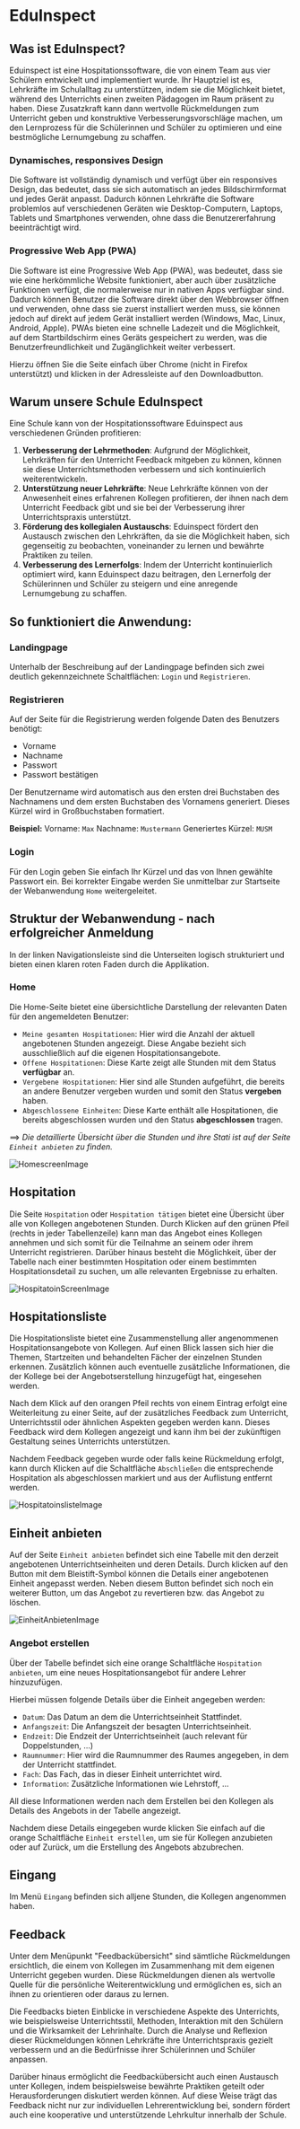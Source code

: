 # EduInspect

## Was ist EduInspect?
Eduinspect ist eine Hospitationssoftware, die von einem Team aus vier Schülern entwickelt und implementiert wurde. Ihr Hauptziel ist es, Lehrkräfte im Schulalltag zu unterstützen, indem sie die Möglichkeit bietet, während des Unterrichts einen zweiten Pädagogen im Raum präsent zu haben. Diese Zusatzkraft kann dann wertvolle Rückmeldungen zum Unterricht geben und konstruktive Verbesserungsvorschläge machen, um den Lernprozess für die Schülerinnen und Schüler zu optimieren und eine bestmögliche Lernumgebung zu schaffen.

### Dynamisches, responsives Design
Die Software ist vollständig dynamisch und verfügt über ein responsives Design, das bedeutet, dass sie sich automatisch an jedes Bildschirmformat und jedes Gerät anpasst. Dadurch können Lehrkräfte die Software problemlos auf verschiedenen Geräten wie Desktop-Computern, Laptops, Tablets und Smartphones verwenden, ohne dass die Benutzererfahrung beeinträchtigt wird.

### Progressive Web App (PWA)
Die Software ist eine Progressive Web App (PWA), was bedeutet, dass sie wie eine herkömmliche Website funktioniert, aber auch über zusätzliche Funktionen verfügt, die normalerweise nur in nativen Apps verfügbar sind. Dadurch können Benutzer die Software direkt über den Webbrowser öffnen und verwenden, ohne dass sie zuerst installiert werden muss, sie können jedoch auf direkt auf jedem Gerät installiert werden (Windows, Mac, Linux, Android, Apple). PWAs bieten eine schnelle Ladezeit und die Möglichkeit, auf dem Startbildschirm eines Geräts gespeichert zu werden, was die Benutzerfreundlichkeit und Zugänglichkeit weiter verbessert.

Hierzu öffnen Sie die Seite einfach über Chrome (nicht in Firefox unterstützt) und klicken in der Adressleiste auf den Downloadbutton.

## Warum unsere Schule EduInspect
Eine Schule kann von der Hospitationssoftware Eduinspect aus verschiedenen Gründen  profitieren:

1. **Verbesserung der Lehrmethoden**: Aufgrund der Möglichkeit, Lehrkräften für den Unterricht Feedback mitgeben zu können, können sie diese Unterrichtsmethoden verbessern und sich kontinuierlich weiterentwickeln.
2. **Unterstützung neuer Lehrkräfte**: Neue Lehrkräfte können von der Anwesenheit eines erfahrenen Kollegen profitieren, der ihnen nach dem Unterricht Feedback gibt und sie bei der Verbesserung ihrer Unterrichtspraxis unterstützt.
3. **Förderung des kollegialen Austauschs**: Eduinspect fördert den Austausch zwischen den Lehrkräften, da sie die Möglichkeit haben, sich gegenseitig zu beobachten, voneinander zu lernen und bewährte Praktiken zu teilen.
4. **Verbesserung des Lernerfolgs**: Indem der Unterricht kontinuierlich optimiert wird, kann Eduinspect dazu beitragen, den Lernerfolg der Schülerinnen und Schüler zu steigern und eine anregende Lernumgebung zu schaffen.

## So funktioniert die Anwendung:
### Landingpage
Unterhalb der Beschreibung auf der Landingpage befinden sich zwei deutlich gekennzeichnete Schaltflächen: `Login` und `Registrieren`.

### Registrieren
Auf der Seite für die Registrierung werden folgende Daten des Benutzers benötigt:
+ Vorname
+ Nachname
+ Passwort
+ Passwort bestätigen

Der Benutzername wird automatisch aus den ersten drei Buchstaben des Nachnamens und dem ersten Buchstaben des Vornamens generiert. Dieses Kürzel wird in Großbuchstaben formatiert.

**Beispiel:** 
Vorname: `Max` 
Nachname: `Mustermann` 
Generiertes Kürzel: `MUSM`

### Login
Für den Login geben Sie einfach Ihr Kürzel und das von Ihnen gewählte Passwort ein. Bei korrekter Eingabe werden Sie unmittelbar zur Startseite der Webanwendung `Home` weitergeleitet.

## Struktur der Webanwendung - nach erfolgreicher Anmeldung 
In der linken Navigationsleiste sind die Unterseiten logisch strukturiert und bieten einen klaren roten Faden durch die Applikation.

### Home
Die Home-Seite bietet eine übersichtliche Darstellung der relevanten Daten für den angemeldeten Benutzer:

+ `Meine gesamten Hospitationen`: Hier wird die Anzahl der aktuell angebotenen Stunden angezeigt. Diese Angabe bezieht sich ausschließlich auf die eigenen Hospitationsangebote.
+ `Offene Hospitationen`:  Diese Karte zeigt alle Stunden mit dem Status **verfügbar** an.
+ `Vergebene Hospitationen`: Hier sind alle Stunden aufgeführt, die bereits an andere Benutzer vergeben wurden und somit den Status **vergeben** haben.
+ `Abgeschlossene Einheiten`: Diese Karte enthält alle Hospitationen, die bereits abgeschlossen wurden und den Status **abgeschlossen** tragen.

==> _Die detaillierte Übersicht über die Stunden und ihre Stati ist auf der Seite `Einheit anbieten` zu finden._

![HomescreenImage](https://github.com/eliaskalkhofer/eduinspect/blob/main/public/doc_images/HomeScreen.png)

## Hospitation
Die Seite `Hospitation` oder `Hospitation tätigen` bietet eine Übersicht über alle von Kollegen angebotenen Stunden. 
Durch Klicken auf den grünen Pfeil (rechts in jeder Tabellenzeile) kann man das Angebot eines Kollegen annehmen und sich somit für die Teilnahme an seinem oder ihrem Unterricht registrieren. Darüber hinaus besteht die Möglichkeit, über der Tabelle nach einer bestimmten Hospitation oder einem bestimmten Hospitationsdetail zu suchen, um alle relevanten Ergebnisse zu erhalten.

![HospitatoinScreenImage](https://github.com/eliaskalkhofer/eduinspect/blob/main/public/doc_images/Hospitation.png)

## Hospitationsliste
Die Hospitationsliste bietet eine Zusammenstellung aller angenommenen Hospitationsangebote von Kollegen. Auf einen Blick lassen sich hier die Themen, Startzeiten und behandelten Fächer der einzelnen Stunden erkennen. Zusätzlich können auch eventuelle zusätzliche Informationen, die der Kollege bei der Angebotserstellung hinzugefügt hat, eingesehen werden.

Nach dem Klick auf den orangen Pfeil rechts von einem Eintrag erfolgt eine Weiterleitung zu einer Seite, auf der zusätzliches Feedback zum Unterricht, Unterrichtsstil oder ähnlichen Aspekten gegeben werden kann. Dieses Feedback wird dem Kollegen angezeigt und kann ihm bei der zukünftigen Gestaltung seines Unterrichts unterstützen.

Nachdem Feedback gegeben wurde oder falls keine Rückmeldung erfolgt, kann durch Klicken auf die Schaltfläche `Abschließen` die entsprechende Hospitation als abgeschlossen markiert und aus der Auflistung entfernt werden.

![HospitatoinslisteImage](https://github.com/eliaskalkhofer/eduinspect/blob/main/public/doc_images/Hospitationsliste.png)

## Einheit anbieten
Auf der Seite `Einheit anbieten` befindet sich eine Tabelle mit den derzeit angebotenen Unterrichtseinheiten und deren Details. Durch klicken auf den Button mit dem Bleistift-Symbol können die Details einer angebotenen Einheit angepasst werden. Neben diesem Button befindet sich noch ein weiterer Button, um das Angebot zu revertieren bzw. das Angebot zu löschen. 

![EinheitAnbietenImage](https://github.com/eliaskalkhofer/eduinspect/blob/main/public/doc_images/einheit_anbieten.png)

### Angebot erstellen
Über der Tabelle befindet sich eine orange Schaltfläche `Hospitation anbieten`, um eine neues Hospitationsangebot für andere Lehrer hinzuzufügen. 

Hierbei müssen folgende Details über die Einheit angegeben werden:
+ `Datum`: Das Datum an dem die Unterrichtseinheit Stattfindet.
+ `Anfangszeit`: Die Anfangszeit der besagten Unterrichtseinheit.
+ `Endzeit`: Die Endzeit der Unterrichtseinheit (auch relevant für Doppelstunden, ...)
+ `Raumnummer`: Hier wird die Raumnummer des Raumes angegeben, in dem der Unterricht stattfindet.
+ `Fach`: Das Fach, das in dieser Einheit unterrichtet wird.
+ `Information`: Zusätzliche Informationen wie Lehrstoff, ...

All diese Informationen werden nach dem Erstellen bei den Kollegen als Details des Angebots in der Tabelle angezeigt.

Nachdem diese Details eingegeben wurde klicken Sie einfach auf die orange Schaltfläche `Einheit erstellen`, um sie für Kollegen anzubieten oder auf Zurück, um die Erstellung des Angebots abzubrechen.

## Eingang
Im Menü `Eingang` befinden sich alljene Stunden, die Kollegen angenommen haben.

## Feedback
Unter dem Menüpunkt "Feedbackübersicht" sind sämtliche Rückmeldungen ersichtlich, die einem von Kollegen im Zusammenhang mit dem eigenen Unterricht gegeben wurden. Diese Rückmeldungen dienen als wertvolle Quelle für die persönliche Weiterentwicklung und ermöglichen es, sich an ihnen zu orientieren oder daraus zu lernen.

Die Feedbacks bieten Einblicke in verschiedene Aspekte des Unterrichts, wie beispielsweise Unterrichtsstil, Methoden, Interaktion mit den Schülern und die Wirksamkeit der Lehrinhalte. Durch die Analyse und Reflexion dieser Rückmeldungen können Lehrkräfte ihre Unterrichtspraxis gezielt verbessern und an die Bedürfnisse ihrer Schülerinnen und Schüler anpassen.

Darüber hinaus ermöglicht die Feedbackübersicht auch einen Austausch unter Kollegen, indem beispielsweise bewährte Praktiken geteilt oder Herausforderungen diskutiert werden können. Auf diese Weise trägt das Feedback nicht nur zur individuellen Lehrerentwicklung bei, sondern fördert auch eine kooperative und unterstützende Lehrkultur innerhalb der Schule.


